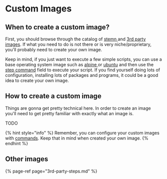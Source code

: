 # Custom Images

## When to create a custom image?

First, you should browse through the catalog of [stemn ](stemn-steps.md)and [3rd party images](3rd-party-steps.md). If what you need to do is not there or is very niche/proprietary, you'll probably need to create your own image.

Keep in mind, if you just want to execute a few simple scripts, you can use a base operating system image such as [alpine ](https://hub.docker.com/r/_/alpine/)or [ubuntu](https://hub.docker.com/_/ubuntu/) and then use the [step command](../../pipeline-step-command.md#scripting) field to execute your script. If you find yourself doing lots of configuration, installing lots of packages and programs, it could be a good idea to create your own image.

## How to create a custom image

Things are gonna get pretty technical here. In order to create an image you'll need to get pretty familiar with exactly what an image is.

TODO







{% hint style="info" %}
Remember, you can configure your custom images with [commands](../../pipeline-step-command.md). Keep that in mind when created your own image.
{% endhint %}

## Other images

{% page-ref page="3rd-party-steps.md" %}

